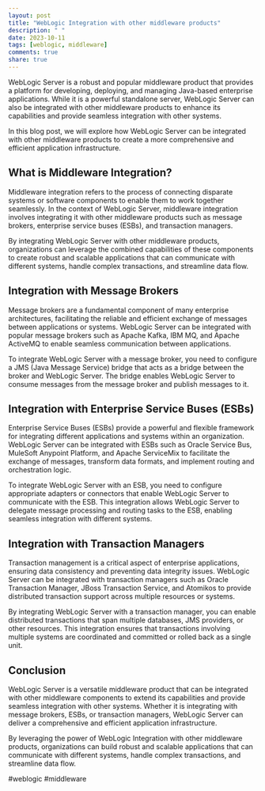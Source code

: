 ```yaml
---
layout: post
title: "WebLogic Integration with other middleware products"
description: " "
date: 2023-10-11
tags: [weblogic, middleware]
comments: true
share: true
---
```


WebLogic Server is a robust and popular middleware product that provides a platform for developing, deploying, and managing Java-based enterprise applications. While it is a powerful standalone server, WebLogic Server can also be integrated with other middleware products to enhance its capabilities and provide seamless integration with other systems.

In this blog post, we will explore how WebLogic Server can be integrated with other middleware products to create a more comprehensive and efficient application infrastructure.

## What is Middleware Integration?

Middleware integration refers to the process of connecting disparate systems or software components to enable them to work together seamlessly. In the context of WebLogic Server, middleware integration involves integrating it with other middleware products such as message brokers, enterprise service buses (ESBs), and transaction managers.

By integrating WebLogic Server with other middleware products, organizations can leverage the combined capabilities of these components to create robust and scalable applications that can communicate with different systems, handle complex transactions, and streamline data flow.

## Integration with Message Brokers

Message brokers are a fundamental component of many enterprise architectures, facilitating the reliable and efficient exchange of messages between applications or systems. WebLogic Server can be integrated with popular message brokers such as Apache Kafka, IBM MQ, and Apache ActiveMQ to enable seamless communication between applications.

To integrate WebLogic Server with a message broker, you need to configure a JMS (Java Message Service) bridge that acts as a bridge between the broker and WebLogic Server. The bridge enables WebLogic Server to consume messages from the message broker and publish messages to it.

## Integration with Enterprise Service Buses (ESBs)

Enterprise Service Buses (ESBs) provide a powerful and flexible framework for integrating different applications and systems within an organization. WebLogic Server can be integrated with ESBs such as Oracle Service Bus, MuleSoft Anypoint Platform, and Apache ServiceMix to facilitate the exchange of messages, transform data formats, and implement routing and orchestration logic.

To integrate WebLogic Server with an ESB, you need to configure appropriate adapters or connectors that enable WebLogic Server to communicate with the ESB. This integration allows WebLogic Server to delegate message processing and routing tasks to the ESB, enabling seamless integration with different systems.

## Integration with Transaction Managers

Transaction management is a critical aspect of enterprise applications, ensuring data consistency and preventing data integrity issues. WebLogic Server can be integrated with transaction managers such as Oracle Transaction Manager, JBoss Transaction Service, and Atomikos to provide distributed transaction support across multiple resources or systems.

By integrating WebLogic Server with a transaction manager, you can enable distributed transactions that span multiple databases, JMS providers, or other resources. This integration ensures that transactions involving multiple systems are coordinated and committed or rolled back as a single unit.

## Conclusion

WebLogic Server is a versatile middleware product that can be integrated with other middleware components to extend its capabilities and provide seamless integration with other systems. Whether it is integrating with message brokers, ESBs, or transaction managers, WebLogic Server can deliver a comprehensive and efficient application infrastructure.

By leveraging the power of WebLogic Integration with other middleware products, organizations can build robust and scalable applications that can communicate with different systems, handle complex transactions, and streamline data flow.

#weblogic #middleware